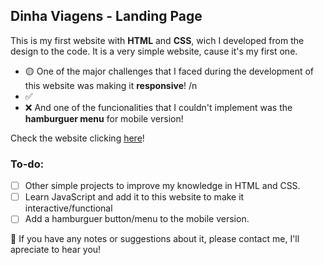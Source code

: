 ## Dinha Viagens - Landing Page

This is my first website with **HTML** and **CSS**, wich I developed from the design to the code.
It is a very simple website, cause it's my first one.

- 🟡 One of the major challenges that I faced during the development of this website was making it **responsive**! /n
- ✅ 
- ❌ And one of the funcionalities that I couldn't implement was the **hamburguer menu** for mobile version!

Check the website clicking [here](https://dinhaviagens.com.br/)!

### To-do:
- [ ] Other simple projects to improve my knowledge in HTML and CSS.
- [ ] Learn JavaScript and add it to this website to make it interactive/functional
- [ ] Add a hamburguer button/menu to the mobile version.

📩 If you have any notes or suggestions about it, please contact me, I'll apreciate to hear you!
